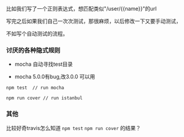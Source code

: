 比如我们写了一个正则表达式，想匹配类似"/user/{{name}}"的url

写完之后如果我们自己一次次测试，那很麻烦，以后修改一下又要手动测试，

不如写个自动测试的流程。


### 讨厌的各种隐式规则

- mocha 自动寻找test目录

- mocha 5.0.0有bug,改3.0.0 可以用


```
npm test  // run mocha

npm run cover // run istanbul
```


### 其他
比较好奇travis怎么知道 `npm test` `npm run cover` 的结果？